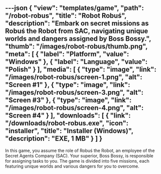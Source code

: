 ---json
{
    "view": "templates/game",
    "path": "/robot-robus",
    "title": "Robot Robuś",
    "description": "Embark on secret missions as Robuś the Robot from SAC, navigating unique worlds and dangers assigned by Boss Bossy.",
    "thumb": "/images/robot-robus/thumb.png",
    "meta": [
        { "label": "Platform", "value": "Windows" },
        { "label": "Language", "value": "Polish" }
    ],
    "media": [
        {
            "type": "image",
            "link": "/images/robot-robus/screen-1.png",
            "alt": "Screen #1"
        },
        {
            "type": "image",
            "link": "/images/robot-robus/screen-3.png",
            "alt": "Screen #3"
        },
        {
            "type": "image",
            "link": "/images/robot-robus/screen-4.png",
            "alt": "Screen #4"
        }
    ],
    "downloads": [
        {
            "link": "/downloads/robot-robus.exe",
            "icon": "installer",
            "title": "Installer (Windows)",
            "description": "EXE, 1 MB"
        }
    ]
}
---

In this game, you assume the role of Robuś the Robot, an employee of the Secret Agents Company (SAC). Your superior, Boss Bossy, is responsible for assigning tasks to you. The game is divided into five missions, each featuring unique worlds and various dangers for you to overcome.
